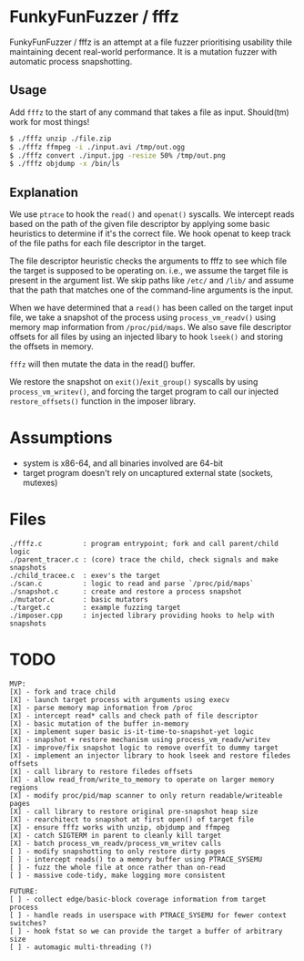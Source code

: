 # FunkyFunFuzzer / fffz

FunkyFunFuzzer / fffz is an attempt at a file fuzzer prioritising usability
thile maintaining decent real-world performance. It is a mutation fuzzer with
automatic process snapshotting.

## Usage
Add `fffz` to the start of any command that takes a file as input. Should(tm)
work for most things!
```sh
$ ./fffz unzip ./file.zip
$ ./fffz ffmpeg -i ./input.avi /tmp/out.ogg
$ ./fffz convert ./input.jpg -resize 50% /tmp/out.png
$ ./fffz objdump -x /bin/ls
```

## Explanation
We use `ptrace` to hook the `read()` and `openat()` syscalls. We intercept
reads based on the path of the given file descriptor by applying some basic
heuristics to determine if it's the correct file. We hook openat to keep track
of the file paths for each file descriptor in the target.

The file descriptor heuristic checks the arguments to fffz to see which file
the target is supposed to be operating on. i.e., we assume the target file is
present in the argument list. We skip paths like `/etc/` and `/lib/` and assume
that the path that matches one of the command-line arguments is the input.

When we have determined that a `read()` has been called on the target input
file, we take a snapshot of the process using `process_vm_readv()` using
memory map information from `/proc/pid/maps`. We also save file descriptor
offsets for all files by using an injected libary to hook `lseek()` and storing
the offsets in memory.

`fffz` will then mutate the data in the read() buffer.

We restore the snapshot on `exit()`/`exit_group()` syscalls by using
`process_vm_writev()`, and forcing the target program to call our injected
`restore_offsets()` function in the imposer library.

# Assumptions
- system is x86-64, and all binaries involved are 64-bit
- target program doesn't rely on uncaptured external state (sockets, mutexes)

# Files
```text
./fffz.c          : program entrypoint; fork and call parent/child logic
./parent_tracer.c : (core) trace the child, check signals and make snapshots
./child_tracee.c  : exev's the target
./scan.c          : logic to read and parse `/proc/pid/maps`
./snapshot.c      : create and restore a process snapshot
./mutator.c       : basic mutators
./target.c        : example fuzzing target
./imposer.cpp     : injected library providing hooks to help with snapshots
```

# TODO
```text
MVP:
[X]	- fork and trace child
[X]	- launch target process with arguments using execv
[X] - parse memory map information from /proc
[X]	- intercept read* calls and check path of file descriptor
[X]	- basic mutation of the buffer in-memory
[X] - implement super basic is-it-time-to-snapshot-yet logic
[X]	- snapshot + restore mechanism using process_vm_readv/writev
[X] - improve/fix snapshot logic to remove overfit to dummy target
[X] - implement an injector library to hook lseek and restore filedes offsets
[X] - call library to restore filedes offsets
[X] - allow read_from/write_to_memory to operate on larger memory regions
[X] - modify proc/pid/map scanner to only return readable/writeable pages
[X] - call library to restore original pre-snapshot heap size
[X] - rearchitect to snapshot at first open() of target file
[X] - ensure fffz works with unzip, objdump and ffmpeg
[X] - catch SIGTERM in parent to cleanly kill target
[X] - batch process_vm_readv/process_vm_writev calls
[ ] - modify snapshotting to only restore dirty pages
[ ] - intercept reads() to a memory buffer using PTRACE_SYSEMU
[ ] - fuzz the whole file at once rather than on-read
[ ] - massive code-tidy, make logging more consistent

FUTURE:
[ ] - collect edge/basic-block coverage information from target process
[ ] - handle reads in userspace with PTRACE_SYSEMU for fewer context switches?
[ ] - hook fstat so we can provide the target a buffer of arbitrary size
[ ] - automagic multi-threading (?)
```
